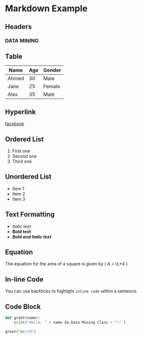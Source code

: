 # Markdown Example

## Headers
### DATA MINING

## Table
| Name      | Age | Gender |
|-----------|-----|--------|
| Ahmed     | 30  | Male   |
| Jane      | 25  | Female |
| Alex      | 35  | Male   |

## Hyperlink
[facebook](https://facebook.com)

## Ordered List
1. First one
2. Second one
3. Third one

## Unordered List
- Item 1
- Item 2
- Item 3

## Text Formatting
- *Italic text*
- **Bold text**
- ***Bold and Italic text***

## Equation
The equation for the area of a square is given by \( A = \L*4 \)

## In-line Code
You can use backticks to highlight `inline code` within a sentence.

## Code Block
```python
def greet(name):
    print("Hello, " + name in Data Mining Class + "!" )
    
greet("World")
